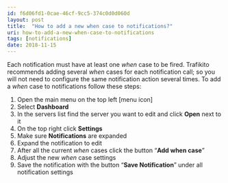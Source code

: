 ```yaml
---
id: f6d06fd1-0cae-46cf-9cc5-374c0d0d060d
layout: post
title:  "How to add a new when case to notifications?"
uri: how-to-add-a-new-when-case-to-notifications
tags: [notifications]
date: 2018-11-15
---
```


Each <wiki>notification</wiki> must have at least one _when_ case to be fired. Trafikito recommends adding several _when_ cases for each notification call; so you will not need to configure the same notification action several times. To add a _when_ case to notifications follow these steps:

<!-- more -->

1.  Open the main menu on the top left \[menu icon\]
2.  Select **Dashboard**
3.  In the servers list find the server you want to edit and click **Open** next to it
4.  On the top right click **Settings**
5.  Make sure **Notifications** are expanded
6.  Expand the <wiki>notification</wiki> to edit
7.  After all the current _when_ cases click the button “**Add when case**”
8.  Adjust the new _when_ case settings
9.  Save the <wiki>notification</wiki> with the button “**Save Notification**” under all notification settings

